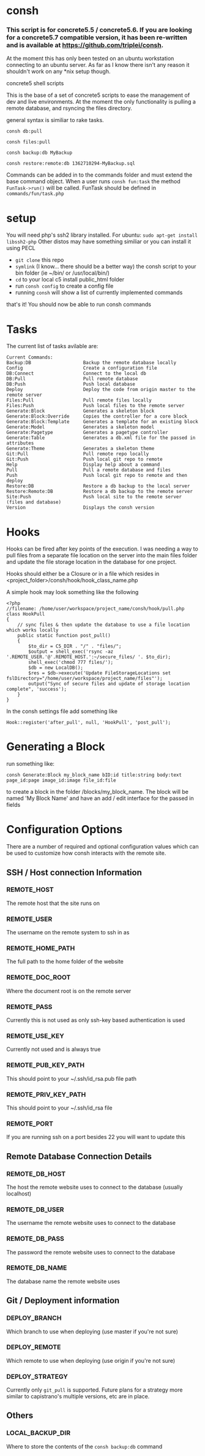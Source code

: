 consh
=====

### This script is for concrete5.5 / concrete5.6. If you are looking for a concrete5.7 compatible version, it has been re-written and is available at <https://github.com/triplei/consh>.

At the moment this has only been tested on an ubuntu workstation connecting to an ubuntu server. As far as I know there isn't any reason it shouldn't work on any *nix setup though.

concrete5 shell scripts

This is the base of a set of concrete5 scripts to ease the management of dev and live environments. At the moment the only functionality is pulling a remote database, and rsyncing the files directory.

general syntax is similiar to rake tasks.

```consh db:pull```

```consh files:pull```

```consh backup:db MyBackup```

```consh restore:remote:db 1362710294-MyBackup.sql```

Commands can be added in to the commands folder and must extend the base command object. When a user runs ```consh fun:task```
the method ```FunTask->run()``` will be called. FunTask should be defined in ```commands/fun/task.php```

setup
=====

You will need php's ssh2 library installed. For ubuntu: ```sudo apt-get install libssh2-php``` Other distos may have something similiar or you can install it using PECL

* ```git clone``` this repo
* ```symlink``` (I know... there should be a better way) the consh script to your bin folder (ie ~/bin/ or /usr/local/bin/)
* ```cd``` to your local c5 install public_html folder
* run ```consh config``` to create a config file
* running ```consh``` will show a list of currently implemented commands

that's it! You should now be able to run consh commands

Tasks
=====

The current list of tasks avilable are:
```
Current Commands:
Backup:DB                   Backup the remote database locally
Config                      Create a configuration file
DB:Connect                  Connect to the local db
DB:Pull                     Pull remote database
DB:Push                     Push local database
Deploy                      Deploy the code from origin master to the remote server
Files:Pull                  Pull remote files locally
Files:Push                  Push local files to the remote server
Generate:Block              Generates a skeleton block
Generate:Block:Override     Copies the controller for a core block
Generate:Block:Template     Generates a template for an existing block
Generate:Model              Generates a skeleton model
Generate:Pagetype           Generates a pagetype controller
Generate:Table              Generates a db.xml file for the passed in attributes
Generate:Theme              Generates a skeleton theme
Git:Pull                    Pull remote repo locally
Git:Push                    Push local git repo to remote
Help                        Display help about a command
Pull                        Pull a remote database and files
Push                        Push local git repo to remote and then deploy
Restore:DB                  Restore a db backup to the local server
Restore:Remote:DB           Restore a db backup to the remote server
Site:Push                   Push local site to the remote server (files and database)
Version                     Displays the consh version
```

Hooks
=====

Hooks can be fired after key points of the execution. I was needing a way to pull files from a separate file location on the server into the main files folder and update the file storage location in the database for one project.

Hooks should either be a Closure or in a file which resides in <project_folder>/consh/hook/hook_class_name.php

A simple hook may look something like the following

```
<?php
//filename: /home/user/workspace/project_name/consh/hook/pull.php
class HookPull
{
    // sync files & then update the database to use a file location which works locally
    public static function post_pull()
    {
        $to_dir = C5_DIR . "/" . "files/";
        $output = shell_exec('rsync -az '.REMOTE_USER.'@'.REMOTE_HOST.':~/secure_files/ '. $to_dir);
        shell_exec('chmod 777 files/');
        $db = new LocalDB();
        $res = $db->execute('Update FileStorageLocations set fslDirectory="/home/user/workspace/project_name/files"');
        output("Sync of secure files and update of storage location complete", 'success');
    }
}
```

In the consh settings file add something like


```
Hook::register('after_pull', null, 'HookPull', 'post_pull');
```

Generating a Block
==================

run something like:

```
consh Generate:Block my_block_name bID:id title:string body:text page_id:page image_id:image file_id:file
```

to create a block in the folder /blocks/my_block_name. The block will be named 'My Block Name' and have an add / edit interface for the passed in fields


Configuration Options
=====================

There are a number of required and optional configuration values which can be used to customize how consh interacts with the remote site.

## SSH / Host connection Information

### REMOTE_HOST

The remote host that the site runs on

### REMOTE_USER

The username on the remote system to ssh in as

### REMOTE_HOME_PATH

The full path to the home folder of the website

### REMOTE_DOC_ROOT

Where the document root is on the remote server

### REMOTE_PASS

Currently this is not used as only ssh-key based authentication is used

### REMOTE_USE_KEY

Currently not used and is always true

### REMOTE_PUB_KEY_PATH

This should point to your ~/.ssh/id_rsa.pub file path

### REMOTE_PRIV_KEY_PATH

This should point to your ~/.ssh/id_rsa file

### REMOTE_PORT

If you are running ssh on a port besides 22 you will want to update this

## Remote Database Connection Details

### REMOTE_DB_HOST

The host the remote website uses to connect to the database (usually localhost)

### REMOTE_DB_USER

The username the remote website uses to connect to the database

### REMOTE_DB_PASS

The password the remote website uses to connect to the database

### REMOTE_DB_NAME

The database name the remote website uses

## Git / Deployment information

### DEPLOY_BRANCH

Which branch to use when deploying (use master if you're not sure)

### DEPLOY_REMOTE

Which remote to use when deploying (use origin if you're not sure)

### DEPLOY_STRATEGY

Currently only ```git_pull``` is supported. Future plans for a strategy more similar to capistrano's multiple versions, etc are in place.

## Others

### LOCAL_BACKUP_DIR

Where to store the contents of the ```consh backup:db``` command
